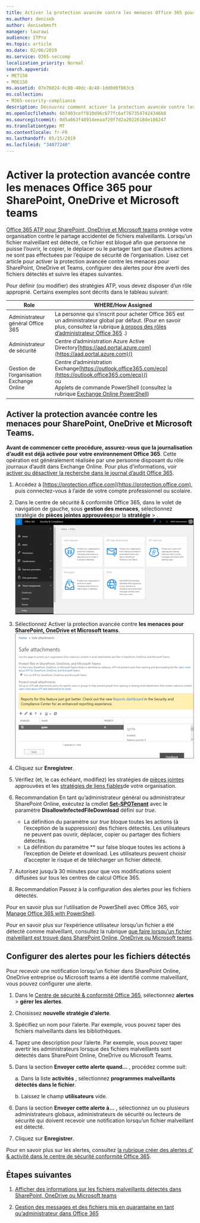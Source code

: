```yaml
---
title: Activer la protection avancée contre les menaces Office 365 pour SharePoint, OneDrive et Microsoft teams
ms.author: deniseb
author: denisebmsft
manager: laurawi
audience: ITPro
ms.topic: article
ms.date: 02/06/2019
ms.service: O365-seccomp
localization_priority: Normal
search.appverid:
- MET150
- MOE150
ms.assetid: 07e76024-0c80-40dc-8c48-1dd0d0f863cb
ms.collection:
- M365-security-compliance
description: Découvrez comment activer la protection avancée contre les menaces pour SharePoint, OneDrive et Teams, y compris comment définir des alertes pour les fichiers détectés.
ms.openlocfilehash: 6b7403ceff810d96c677fc6af7673547424346b8
ms.sourcegitcommit: 0d5a863f48914eeaaf29f7d2a2022618de186247
ms.translationtype: MT
ms.contentlocale: fr-FR
ms.lasthandoff: 05/15/2019
ms.locfileid: "34077240"
---
```

# <a name="turn-on-office-365-atp-for-sharepoint-onedrive-and-microsoft-teams"></a>Activer la protection avancée contre les menaces Office 365 pour SharePoint, OneDrive et Microsoft teams

[Office 365 ATP pour SharePoint, OneDrive et Microsoft teams](atp-for-spo-odb-and-teams.md) protège votre organisation contre le partage accidentel de fichiers malveillants. Lorsqu’un fichier malveillant est détecté, ce fichier est bloqué afin que personne ne puisse l’ouvrir, le copier, le déplacer ou le partager tant que d’autres actions ne sont pas effectuées par l’équipe de sécurité de l’organisation. Lisez cet article pour activer la protection avancée contre les menaces pour SharePoint, OneDrive et Teams, configurer des alertes pour être averti des fichiers détectés et suivre les étapes suivantes. 
  
Pour définir (ou modifier) des stratégies ATP, vous devez disposer d’un rôle approprié. Certains exemples sont décrits dans le tableau suivant:

|Role  |WHERE/How Assigned  |
|---------|---------|
|Administrateur général Office 365 |La personne qui s’inscrit pour acheter Office 365 est un administrateur global par défaut. (Pour en savoir plus, consultez la rubrique [à propos des rôles d’administrateur Office 365](https://docs.microsoft.com/office365/admin/add-users/about-admin-roles) .)         |
|Administrateur de sécurité |Centre d’administration Azure Active Directory[https://aad.portal.azure.com](https://aad.portal.azure.com)()|
|Gestion de l’organisation Exchange Online |Centre d’administration Exchange[https://outlook.office365.com/ecp](https://outlook.office365.com/ecp)() <br>ou <br>  Applets de commande PowerShell (consultez la rubrique [Exchange Online PowerShell](https://docs.microsoft.com/powershell/exchange/exchange-online/exchange-online-powershell?view=exchange-ps)) |
  
## <a name="turn-on-atp-for-sharepoint-onedrive-and-microsoft-teams"></a>Activer la protection avancée contre les menaces pour SharePoint, OneDrive et Microsoft Teams.

**Avant de commencer cette procédure, assurez-vous que la journalisation d’audit est déjà activée pour votre environnement Office 365**. Cette opération est généralement réalisée par une personne disposant du rôle journaux d’audit dans Exchange Online. Pour plus d’informations, voir [activer ou désactiver la recherche dans le journal d’audit Office 365](turn-audit-log-search-on-or-off.md).
  
1. Accédez à [https://protection.office.com](https://protection.office.com), puis connectez-vous à l’aide de votre compte professionnel ou scolaire.
    
2. Dans le centre de sécurité &amp; conformité Office 365, dans le volet de navigation de gauche, sous **gestion des menaces**, sélectionnez stratégie de **pièces jointes approuvées**par la **stratégie** \> . <br/>![Dans le centre &amp; de sécurité conformité, sélectionnez stratégie \> de gestion des menaces.](media/08849c91-f043-4cd1-a55e-d440c86442f2.png)
  
3. Sélectionnez Activer la protection avancée contre **les menaces pour SharePoint, OneDrive et Microsoft teams**.<br/>![Activer la protection avancée contre les menaces pour SharePoint Online, OneDrive entreprise et Microsoft teams](media/48cfaace-59cc-4e60-bf86-05ff6b99bdbf.png)
  
4. Cliquez sur **Enregistrer**.
    
5. Vérifiez (et, le cas échéant, modifiez) les stratégies de [pièces jointes](set-up-atp-safe-attachments-policies.md) approuvées et les [stratégies de liens fiables](set-up-atp-safe-links-policies.md)de votre organisation.
    
6. Recommandation En tant qu’administrateur général ou administrateur SharePoint Online, exécutez la cmdlet **[Set-SPOTenant](https://docs.microsoft.com/powershell/module/sharepoint-online/Set-SPOTenant?view=sharepoint-ps)** avec le paramètre **DisallowInfectedFileDownload** défini sur *true*. <br/>
      - La définition du paramètre sur *true* bloque toutes les actions (à l’exception de la suppression) des fichiers détectés. Les utilisateurs ne peuvent pas ouvrir, déplacer, copier ou partager des fichiers détectés.
      - La définition du paramètre ** sur false bloque toutes les actions à l’exception de Delete et download. Les utilisateurs peuvent choisir d’accepter le risque et de télécharger un fichier détecté.  
   
7. Autorisez jusqu’à 30 minutes pour que vos modifications soient diffusées sur tous les centres de calcul Office 365.
    
8. Recommandation Passez à la configuration des alertes pour les fichiers détectés.
    
Pour en savoir plus sur l’utilisation de PowerShell avec Office 365, voir [Manage Office 365 with PowerShell](https://docs.microsoft.com/office365/enterprise/powershell/manage-office-365-with-office-365-powershell). 

Pour en savoir plus sur l’expérience utilisateur lorsqu’un fichier a été détecté comme malveillant, consultez la rubrique [que faire lorsqu’un fichier malveillant est trouvé dans SharePoint Online, OneDrive ou Microsoft teams](https://support.office.com/article/01e902ad-a903-4e0f-b093-1e1ac0c37ad2). 
  
## <a name="set-up-alerts-for-detected-files"></a>Configurer des alertes pour les fichiers détectés

Pour recevoir une notification lorsqu’un fichier dans SharePoint Online, OneDrive entreprise ou Microsoft teams a été identifié comme malveillant, vous pouvez configurer une alerte.
  
1. Dans le [Centre de sécurité &amp; conformité Office 365](https://protection.office.com), sélectionnez **alertes** \> **gérer les alertes**.
    
2. Choisissez **nouvelle stratégie d’alerte**.
    
3. Spécifiez un nom pour l’alerte. Par exemple, vous pouvez taper des fichiers malveillants dans les bibliothèques.
    
4. Tapez une description pour l’alerte. Par exemple, vous pouvez taper avertir les administrateurs lorsque des fichiers malveillants sont détectés dans SharePoint Online, OneDrive ou Microsoft Teams.
    
5. Dans la section **Envoyer cette alerte quand...** , procédez comme suit: 
    
    a. Dans la liste **activités** , sélectionnez **programmes malveillants détectés dans le fichier**.
    
    b. Laissez le champ **utilisateurs** vide. 
    
6. Dans la section **Envoyer cette alerte à...** , sélectionnez un ou plusieurs administrateurs globaux, administrateurs de sécurité ou lecteurs de sécurité qui doivent recevoir une notification lorsqu’un fichier malveillant est détecté. 
    
7. Cliquez sur **Enregistrer**.
    
Pour en savoir plus sur les alertes, consultez [la rubrique créer des alertes d' &amp; activité dans le centre de sécurité conformité Office 365](create-activity-alerts.md). 
  
## <a name="next-steps"></a>Étapes suivantes

1. [Afficher des informations sur les fichiers malveillants détectés dans SharePoint, OneDrive ou Microsoft teams](malicious-files-detected-in-spo-odb-or-teams.md)
    
2. [Gestion des messages et des fichiers mis en quarantaine en tant qu’administrateur dans Office 365](manage-quarantined-messages-and-files.md)
    

  

